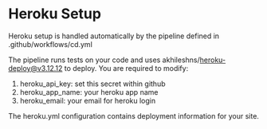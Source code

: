 # Heroku Setup
Heroku setup is handled automatically by the pipeline defined in .github/workflows/cd.yml

The pipeline runs tests on your code and uses akhileshns/heroku-deploy@v3.12.12 to deploy.
You are required to modify:
1. heroku_api_key: set this secret within github
2. heroku_app_name: your heroku app name
3. heroku_email: your email for heroku login

The heroku.yml configuration contains deployment information for your site.